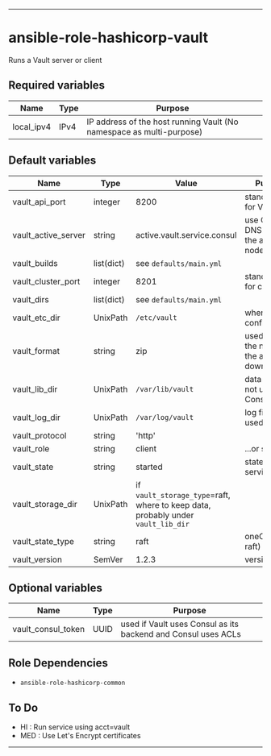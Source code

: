 ----
# ansible-role-hashicorp-vault
Runs a Vault server or client

## Required variables
| Name | Type | Purpose |
| -----| ---- | ------- |
| local_ipv4 | IPv4 | IP address of the host running Vault (No namespace as multi-purpose) |

## Default variables
| Name | Type | Value | Purpose |
| -----| ---- | ----- | ------- |
| vault_api_port | integer | 8200 | standard port for Vault |
| vault_active_server | string | active.vault.service.consul | use Consul DNS to find the active node |
| vault_builds | list(dict) | see `defaults/main.yml` ||
| vault_cluster_port | integer | 8201 | standard port for clustering |
| vault_dirs | list(dict) | see `defaults/main.yml` ||
| vault_etc_dir | UnixPath | `/etc/vault` | where the config lives |
| vault_format | string | zip | used to form the name of the archive to download |
| vault_lib_dir | UnixPath | `/var/lib/vault` | data area (if not using Consul) |
| vault_log_dir | UnixPath | `/var/log/vault` | log files (if used) |
| vault_protocol | string | 'http' ||
| vault_role | string | client | ...or server |
| vault_state | string | started | state of the service |
| vault_storage_dir | UnixPath | if `vault_storage_type`=raft, where to keep data, probably under `vault_lib_dir` |
| vault_state_type | string | raft | oneOf(consul, raft) |
| vault_version | SemVer | 1.2.3 | version to run |

## Optional variables
| Name | Type | Purpose |
| -----| ---- | ------- |
| vault_consul_token | UUID | used if Vault uses Consul as its backend and Consul uses ACLs |

## Role Dependencies
- `ansible-role-hashicorp-common`

## To Do
- HI : Run service using acct=vault
- MED : Use Let's Encrypt certificates

****
